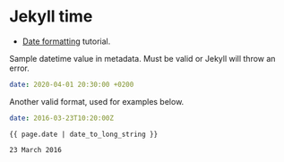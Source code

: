 # Jekyll time

- [Date formatting](https://learn.cloudcannon.com/jekyll/date-formatting/) tutorial.


Sample datetime value in metadata. Must be valid or Jekyll will throw an error.

```yaml
date: 2020-04-01 20:30:00 +0200
```

Another valid format, used for examples below.

```yaml
date: 2016-03-23T10:20:00Z
```


```
{{ page.date | date_to_long_string }}
```

```
23 March 2016
```
